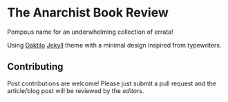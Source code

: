 # The Anarchist Book Review
Pompous name for an underwhelming collection of errata!

Using [Daktilo](http://daktilo.github.io/) [Jekyll](jekyllrb.com) theme with a minimal design inspired from typewriters.

## Contributing
Post contributions are welcome! Please just submit a pull request and the article/blog post will be reviewed by the _editors_.
